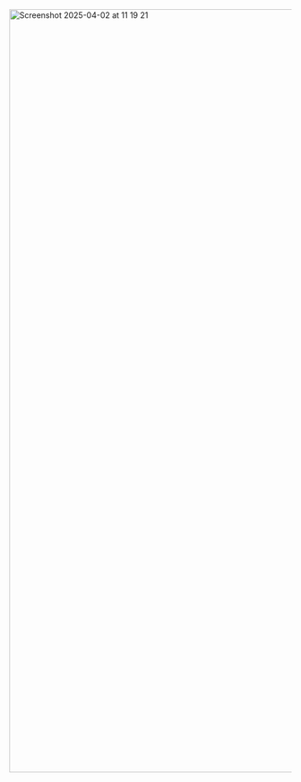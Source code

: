 
<img width="1360" alt="Screenshot 2025-04-02 at 11 19 21" src="https://github.com/user-attachments/assets/58eec812-a671-44c3-96b6-153d7c8dce7e" />

